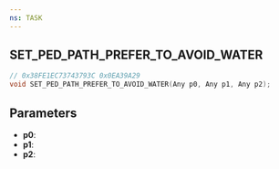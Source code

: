 ```yaml
---
ns: TASK
---
```

## SET_PED_PATH_PREFER_TO_AVOID_WATER

```c
// 0x38FE1EC73743793C 0x0EA39A29
void SET_PED_PATH_PREFER_TO_AVOID_WATER(Any p0, Any p1, Any p2);
```

## Parameters
* **p0**:
* **p1**:
* **p2**:
